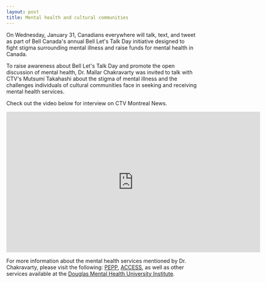 ```yaml
---
layout: post
title: Mental health and cultural communities
---
```


On Wednesday, January 31, Canadians everywhere will talk, text, and tweet as part of Bell Canada's annual Bell Let's Talk Day initiative designed to fight stigma surrounding mental illness and raise funds for mental health in Canada. 

To raise awareness about Bell Let's Talk Day and promote the open discussion of mental health, Dr. Mallar Chakravarty was invited to talk with CTV's Mutsumi Takahashi about the stigma of mental illness and the challenges individuals of cultural communities face in seeking and receiving mental health services. 

Check out the video below for interview on CTV Montreal News.

<iframe src="https://montreal.ctvnews.ca/video?clipId=1315148" width="670" height="372" frameborder="0" allowfullscreen scrolling="no"></iframe>

For more information about the mental health services mentioned by Dr. Chakravarty, please visit 
the following: [PEPP](http://www.douglas.qc.ca/page/pepp-program), [ACCESS](http://www.accessopenminds.ca/), as well as other services available at the [Douglas Mental Health University Institute](http://www.douglas.qc.ca/?locale=en).
